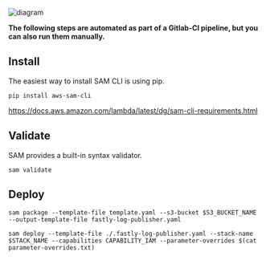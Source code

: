 ![diagram](https://cdn.rawgit.com/evfurman/fastly-log-publisher/12b4282a/diagram.svg)

**The following steps are automated as part of a Gitlab-CI pipeline, but you can also run them manually.**

## Install
The easiest way to install SAM CLI is using pip.  
  
`pip install aws-sam-cli`  
  
https://docs.aws.amazon.com/lambda/latest/dg/sam-cli-requirements.html  

## Validate
  
SAM provides a built-in syntax validator.  
  
`sam validate`  

## Deploy

`sam package --template-file template.yaml --s3-bucket $S3_BUCKET_NAME --output-template-file fastly-log-publisher.yaml`

`sam deploy --template-file ./.fastly-log-publisher.yaml --stack-name $STACK_NAME --capabilities CAPABILITY_IAM --parameter-overrides $(cat parameter-overrides.txt)`
